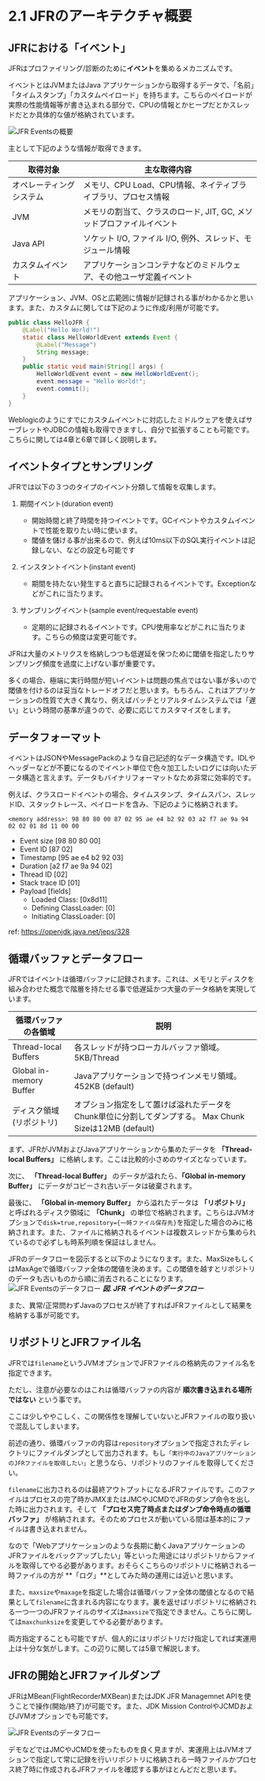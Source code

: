# 2.1 JFRのアーキテクチャ概要

## JFRにおける「イベント」

JFRはプロファイリング/診断のために**イベント**を集めるメカニズムです。

イベントとはJVMまたはJava アプリケーションから取得するデータで、「名前」「タイムスタンプ」「カスタムペイロード」を持ちます。こちらのペイロードが実際の性能情報等が書き込まれる部分で、CPUの情報とかヒープだとかスレッドだとか具体的な値が格納されています。

![JFR Eventsの概要](../images/02-01-jfr_events.svg)

主として下記のような情報が取得できます。

| 取得対象 | 主な取得内容|
| -- | -- |
| オペレーティングシステム | メモリ、CPU Load、CPU情報、ネイティブライブラリ、プロセス情報 |
| JVM| メモリの割当て、クラスのロード, JIT, GC, メソッドプロファイルイベント|
| Java API | ソケット I/O, ファイル I/O, 例外、スレッド、モジュール情報|
| カスタムイベント | アプリケーションコンテナなどのミドルウェア、その他ユーザ定義イベント|

アプリケーション、JVM、OSと広範囲に情報が記録される事がわかるかと思います。また、カスタムに関しては下記のように作成/利用が可能です。

```java
public class HelloJFR {
    @Label("Hello World!")
    static class HelloWorldEvent extends Event {
        @Label("Message")
        String message;
    }
    public static void main(String[] args) {
        HelloWorldEvent event = new HelloWorldEvent();
        event.message = "Hello World!";
        event.commit();
    }
}
```

Weblogicのようにすでにカスタムイベントに対応したミドルウェアを使えばサーブレットやJDBCの情報も取得できますし、自分で拡張することも可能です。
こちらに関しては4章と6章で詳しく説明します。

## イベントタイプとサンプリング

JFRでは以下の３つのタイプのイベント分類して情報を収集します。

1. 期間イベント(duration event)
    - 開始時間と終了時間を持つイベントです。GCイベントやカスタムイベントで性能を取りたい時に使います。
    - 閾値を儲ける事が出来るので、例えば10ms以下のSQL実行イベントは記録しない、などの設定も可能です

2. インスタントイベント(instant event)
    - 期間を持たない発生すると直ちに記録されるイベントです。Exceptionなどがこれに当たります。

3. サンプリングイベント(sample event/requestable event)
    - 定期的に記録されるイベントです。CPU使用率などがこれに当たります。こちらの頻度は変更可能です。

JFRは大量のメトリクスを格納しつつも低遅延を保つために閾値を指定したりサンプリング頻度を過度に上げない事が重要です。

多くの場合、極端に実行時間が短いイベントは問題の焦点ではない事が多いので閾値を付けるのは妥当なトレードオフだと思います。もちろん、これはアプリケーションの性質で大きく異なり、例えばバッチとリアルタイムシステムでは「遅い」という時間の基準が違うので、必要に応じてカスタマイズをします。

## データフォーマット

イベントはJSONやMessagePackのような自己記述的なデータ構造です。IDLやヘッダーなどが不要になるのでイベント単位で色々加工したいログには向いたデータ構造と言えます。データもバイナリフォーマットなため非常に効率的です。

例えば、クラスロードイベントの場合、タイムスタンプ、タイムスパン、スレッドID、スタックトレース、ペイロードを含み、下記のように格納されます。

`<memory address>: 98 80 80 00 87 02 95 ae e4 b2 92 03 a2 f7 ae 9a 94 02 02 01 8d 11 00 00`

* Event size [98 80 80 00]
* Event ID [87 02]
* Timestamp [95 ae e4 b2 92 03]
* Duration [a2 f7 ae 9a 94 02]
* Thread ID [02]
* Stack trace ID [01]
* Payload [fields]
  * Loaded Class: [0x8d11]
  * Defining ClassLoader: [0]
  * Initiating ClassLoader: [0]

ref: https://openjdk.java.net/jeps/328

## 循環バッファとデータフロー

JFRではイベントは循環バッファに記録されます。これは、メモリとディスクを組み合わせた概念で階層を持たせる事で低遅延かつ大量のデータ格納を実現しています。

| 循環バッファの各領域 | 説明|
| -- | -- |
| Thread-local Buffers | 各スレッドが持つローカルバッファ領域。5KB/Thread |
| Global in-memory Buffer | Javaアプリケーションで持つインメモリ領域。452KB (default)|
| ディスク領域(リポジトリ) | オプション指定をして置けば溢れたデータをChunk単位に分割してダンプする。 Max Chunk Sizeは12MB (default)|

まず、JFRがJVMおよびJavaアプリケーションから集めたデータを **「Thread-local Buffers」** に格納します。ここは比較的小さめのサイズとなっています。

次に、 **「Thread-local Buffer」** のデータが溢れたら、**「Global in-memory Buffer」** にデータがコピーされ古いデータは破棄されます。

最後に、 **「Global in-memory Buffer」** から溢れたデータは **「リポジトリ」** と呼ばれるディスク領域に **「Chunk」** の単位で格納されます。こちらはJVMオプションで`disk=true,repository={一時ファイル保存先}`を指定した場合のみに格納されます。また、ファイルに格納されるイベントは複数スレッドから集められているので必ずしも時系列順を保証はしません。

JFRのデータフローを図示すると以下のようになります。また、MaxSizeもしくはMaxAgeで循環バッファ全体の閾値を決めます。この閾値を越すとリポジトリのデータも古いものから順に消去されることになります。
![JFR Eventsのデータフロー](../images/02-01-jfr_dataflow.svg)
***図. JFR イベントのデータフロー*** 

また、異常/正常問わずJavaのプロセスが終了すればJFRファイルとして結果を格納する事が可能です。

## リポジトリとJFRファイル名

JFRでは`filename`というJVMオプションでJFRファイルの格納先のファイル名を指定できます。

ただし、注意が必要なのはこれは循環バッファの内容が **順次書き込まれる場所ではない** という事です。

ここは少しややこしく、この関係性を理解していないとJFRファイルの取り扱いで混乱してしまいます。

前述の通り、循環バッファの内容は`repository`オプションで指定されたディレクトリにファイルダンプとして出力されます。もし`「実行中のJavaアプリケーションのJFRファイルを取得したい」`と思うなら、リポジトリのファイルを取得してください。

`filename`に出力されるのは最終アウトプットになるJFRファイルです。このファイルはプロセスの完了時かJMXまたはJMCやJCMDでJFRのダンプ命令を出した時に出力されます。そして **「プロセス完了時点またはダンプ命令時点の循環バッファ」** が格納されます。そのためプロセスが動いている間は基本的にファイルは書き込まれません。

なので「Webアプリケーションのような長期に動くJavaアプリケーションのJFRファイルをバックアップしたい」等といった用途にはリポジトリからファイルを取得してやる必要があります。おそらくこちらのリポジトリに格納される一時ファイルの方が **「ログ」**としてみた時の運用には近いと思います。

また、`maxsize`や`maxage`を指定した場合は循環バッファ全体の閾値となるので結果として`filename`に含まれる内容になります。裏を返せばリポジトリに格納される一つ一つのJFRファイルのサイズは`maxsize`で指定できません。こちらに関しては`maxchunksize`を変更してやる必要があります。

両方指定することも可能ですが、個人的にはリポジトリだけ指定してれば実運用上は十分な気がします。この辺りに関しては5章で解説します。

## JFRの開始とJFRファイルダンプ

JFRはMBean(FlightRecorderMXBean)またはJDK JFR Managemnet APIを使うことで操作(開始/終了)が可能です。また、JDK Mission ControlやJCMDおよびJVMオプションでも可能です。

![JFR Eventsのデータフロー](../images/02-01-jfr_operation.svg)

デモなどではJMCやJCMDを使ったものを良く見ますが、実運用上はJVMオプションで指定して常に記録を行いリポジトリに格納される一時ファイルかプロセス終了時に作成されるJFRファイルを確認する事がほとんどだと思います。